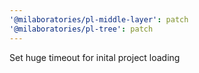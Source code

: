 ```yaml
---
'@milaboratories/pl-middle-layer': patch
'@milaboratories/pl-tree': patch
---
```


Set huge timeout for inital project loading
